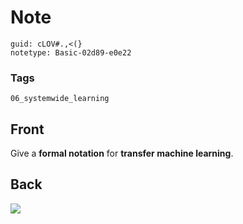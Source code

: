 # Note
```
guid: cLOV#.,<(}
notetype: Basic-02d89-e0e22
```

### Tags
```
06_systemwide_learning
```

## Front
Give a <b>formal notation</b> for <b>transfer machine learning</b>.

## Back
<img src="paste-d5acce0cd3bacb6ad74fec26ac544d9fcbfb8f30.jpg">
